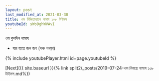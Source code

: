```yaml
---
layout: post
last_modified_at: 2021-03-30
title: ওম বিজিতাত্মানে নামায ১০৮ টাইমস
youtubeId: sWo9ghWVAvI
---
```

 
 
 ওম কুনদিন নামায  
 
 -  যার হাতে জল জগ (পঞ্চ পথড়া) 
 
  
 
  
 
 
 
 
 
 


{% include youtubePlayer.html id=page.youtubeId %}
 
[Next]({{ site.baseurl }}{% link  split2/_posts/2019-07-24-ওম নিযন্ত্রে নামায ১০৮ টাইমস.md%})
 
